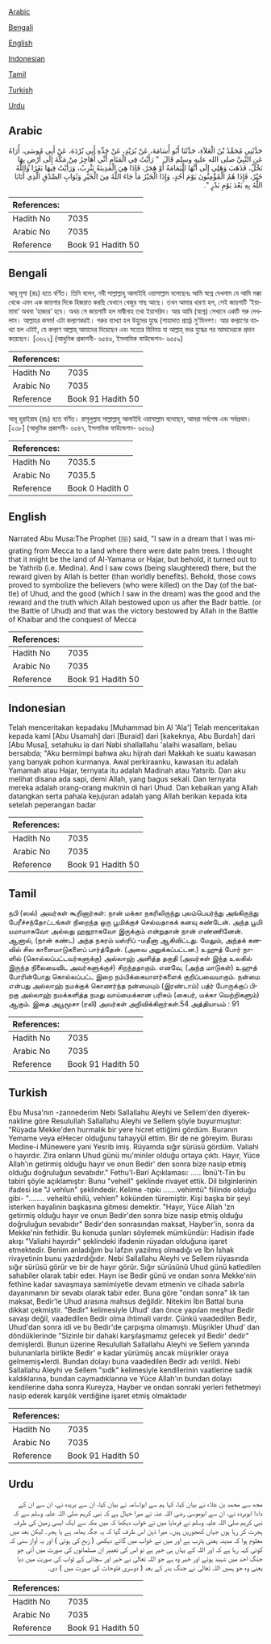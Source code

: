 [Arabic](#arabic)

[Bengali](#bengali)

[English](#english)

[Indonesian](#indonesian)

[Tamil](#tamil)

[Turkish](#turkish)

[Urdu](#urdu)

## Arabic


<div dir="rtl" lang="ar" style={{fontSize:'larger',backgroundColor:'#f8f9fa',padding:20}}>
حَدَّثَنِي مُحَمَّدُ بْنُ الْعَلاَءِ، حَدَّثَنَا أَبُو أُسَامَةَ، عَنْ بُرَيْدٍ، عَنْ جَدِّهِ أَبِي بُرْدَةَ، عَنْ أَبِي مُوسَى، أُرَاهُ عَنِ النَّبِيِّ صلى الله عليه وسلم قَالَ ‏ "‏ رَأَيْتُ فِي الْمَنَامِ أَنِّي أُهَاجِرُ مِنْ مَكَّةَ إِلَى أَرْضٍ بِهَا نَخْلٌ، فَذَهَبَ وَهَلِي إِلَى أَنَّهَا الْيَمَامَةُ أَوْ هَجَرٌ، فَإِذَا هِيَ الْمَدِينَةُ يَثْرِبُ، وَرَأَيْتُ فِيهَا بَقَرًا وَاللَّهُ خَيْرٌ، فَإِذَا هُمُ الْمُؤْمِنُونَ يَوْمَ أُحُدٍ، وَإِذَا الْخَيْرُ مَا جَاءَ اللَّهُ مِنَ الْخَيْرِ وَثَوَابِ الصِّدْقِ الَّذِي أَتَانَا اللَّهُ بِهِ بَعْدَ يَوْمِ بَدْرٍ ‏"‏‏.‏
</div>
<div style={{backgroundColor:'#f8f9fa',padding:20, marginBottom: 10}}><table> <thead> <tr> <th>References:</th> <th></th> </tr> </thead> <tbody><tr><td>Hadith No</td><td>7035</td></tr><tr><td>Arabic No</td><td>7035</td></tr><tr><td>Reference</td><td>Book 91 Hadith 50</td></tr></tbody></table></div>

## Bengali


<div dir="ltr" lang="bn" style={{fontSize:'larger',backgroundColor:'#f8f9fa',padding:20}}>
আবূ মূসা (রাঃ) হতে বর্ণিত। তিনি বলেন, নবী সাল্লাল্লাহু আলাইহি ওয়াসাল্লাম বলেছেনঃ আমি স্বপ্নে দেখলাম যে আমি মক্কা থেকে এমন এক জায়গার দিকে হিজরাত করছি যেখানে খেজুর গাছ আছে। তখন আমার ধারণা হল, সেই জায়গাটি ‘ইয়ামামা’ অথবা ‘হাজার’ হবে। অথচ সে জায়গাটি হল মাদ্বীনাহ তথা ইয়াসরিব। আর আমি (স্বপ্নে) সেখানে একটি গরু দেখলাম। আল্লাহর কসম! এটা কল্যাণকরই। গরুর ব্যাখ্যা হল উহুদের যুদ্ধে (শাহাদাত প্রাপ্ত) মু’মিনগণ। আর কল্যাণের ব্যাখ্যা হল এটাই, যে কল্যাণ আল্লাহ্ আমাদের দিয়েছেন এবং সত্যের বিনিময় যা আল্লাহ্ বদর যুদ্ধের পর আমাদেরকে প্রদান করেছেন। [৩৬২২] (আধুনিক প্রকাশনী- ৬৫৪৬, ইসলামিক ফাউন্ডেশন- ৬৫৫৯)
</div>
<div style={{backgroundColor:'#f8f9fa',padding:20, marginBottom: 10}}><table> <thead> <tr> <th>References:</th> <th></th> </tr> </thead> <tbody><tr><td>Hadith No</td><td>7035</td></tr><tr><td>Arabic No</td><td>7035</td></tr><tr><td>Reference</td><td>Book 91 Hadith 50</td></tr></tbody></table></div>


<div dir="ltr" lang="bn" style={{fontSize:'larger',backgroundColor:'#f8f9fa',padding:20}}>
আবূ হুরাইরাহ (রাঃ) হতে বর্ণিত। রাসূলুল্লাহ সাল্লাল্লাহু আলাইহি ওয়াসাল্লাম বলেছেন, আমরা সর্বশেষ এবং সর্বপ্রথম। [২৩৮] (আধুনিক প্রকাশনী- ৬৫৪৭, ইসলামিক ফাউন্ডেশন- ৬৫৬০)
</div>
<div style={{backgroundColor:'#f8f9fa',padding:20, marginBottom: 10}}><table> <thead> <tr> <th>References:</th> <th></th> </tr> </thead> <tbody><tr><td>Hadith No</td><td>7035.5</td></tr><tr><td>Arabic No</td><td>7035.5</td></tr><tr><td>Reference</td><td>Book 0 Hadith 0</td></tr></tbody></table></div>

## English


<div dir="ltr" lang="en" style={{fontSize:'larger',backgroundColor:'#f8f9fa',padding:20}}>
Narrated Abu Musa:The Prophet (ﷺ) said, "I saw in a dream that I was migrating from Mecca to a land where there were date palm trees. I thought that it might be the land of Al-Yamama or Hajar, but behold, it turned out to be Yathrib (i.e. Medina). And I saw cows (being slaughtered) there, but the reward given by Allah is better (than worldly benefits). Behold, those cows proved to symbolize the believers (who were killed) on the Day (of the battle) of Uhud, and the good (which I saw in the dream) was the good and the reward and the truth which Allah bestowed upon us after the Badr battle. (or the Battle of Uhud) and that was the victory bestowed by Allah in the Battle of Khaibar and the conquest of Mecca
</div>
<div style={{backgroundColor:'#f8f9fa',padding:20, marginBottom: 10}}><table> <thead> <tr> <th>References:</th> <th></th> </tr> </thead> <tbody><tr><td>Hadith No</td><td>7035</td></tr><tr><td>Arabic No</td><td>7035</td></tr><tr><td>Reference</td><td>Book 91 Hadith 50</td></tr></tbody></table></div>

## Indonesian


<div dir="ltr" lang="id" style={{fontSize:'larger',backgroundColor:'#f8f9fa',padding:20}}>
Telah menceritakan kepadaku [Muhammad bin Al 'Ala'] Telah menceritakan kepada kami [Abu Usamah] dari [Buraid] dari [kakeknya, Abu Burdah] dari [Abu Musa], setahuku ia dari Nabi shallallahu 'alaihi wasallam, beliau bersabda; "Aku bermimpi bahwa aku hijrah dari Makkah ke suatu kawasan yang banyak pohon kurmanya. Awal perkiraanku, kawasan itu adalah Yamamah atau Hajar, ternyata itu adalah Madinah atau Yatsrib. Dan aku melihat disana ada sapi, demi Allah, yang bagus sekali. Dan ternyata mereka adalah orang-orang mukmin di hari Uhud. Dan kebaikan yang Allah datangkan serta pahala kejujuran adalah yang Allah berikan kepada kita setelah peperangan badar
</div>
<div style={{backgroundColor:'#f8f9fa',padding:20, marginBottom: 10}}><table> <thead> <tr> <th>References:</th> <th></th> </tr> </thead> <tbody><tr><td>Hadith No</td><td>7035</td></tr><tr><td>Arabic No</td><td>7035</td></tr><tr><td>Reference</td><td>Book 91 Hadith 50</td></tr></tbody></table></div>

## Tamil


<div dir="ltr" lang="ta" style={{fontSize:'larger',backgroundColor:'#f8f9fa',padding:20}}>
நபி (ஸல்) அவர்கள் கூறினார்கள்: நான் மக்கா நகரிலிருந்து புலம்பெயர்ந்து அங்கிருந்து பேரீச்சந்தோட்டங்கள் நிறைந்த ஒரு பூமிக்குச் செல்வதாகக் கனவு கண்டேன். அந்த பூமி யமாமாகவோ அல்லது ஹஜராகவோ இருக்கும் என்றுதான் நான் எண்ணினேன். ஆனால், (நான் கண்ட) அந்த நகரம் யஸ்ரிப் -மதீனா ஆகிவிட்டது. மேலும், அந்தக் கனவில் சில காளைமாடுகளைப் பார்த்தேன். (அவை அறுக்கப்பட்டன.) உஹுத் போர் நாளில் (கொல்லப்பட்டவர்களுக்கு) அல்லாஹ் அளித்த தகுதி (அவர்கள் இந்த உலகில் இருந்த நிலையைவிட அவர்களுக்குச்) சிறந்ததாகும். எனவே, (அந்த மாடுகள்) உஹுத் போரின்போது கொல்லப்பட்ட இறை நம்பிக்கையாளர்களைக் குறிப்பவையாகும். நன்மை என்பது அல்லாஹ் நமக்குக் கொணர்ந்த நன்மையும் (இரண்டாம்) பத்ர் போருக்குப் பிறகு அல்லாஹ் நமக்களித்த நமது வாய்மைக்கான பரிசும் (கைபர், மக்கா வெற்றிகளும்) ஆகும். இதை அபூமூசா (ரலி) அவர்கள் அறிவிக்கிறார்கள்.54 அத்தியாயம் : 91
</div>
<div style={{backgroundColor:'#f8f9fa',padding:20, marginBottom: 10}}><table> <thead> <tr> <th>References:</th> <th></th> </tr> </thead> <tbody><tr><td>Hadith No</td><td>7035</td></tr><tr><td>Arabic No</td><td>7035</td></tr><tr><td>Reference</td><td>Book 91 Hadith 50</td></tr></tbody></table></div>

## Turkish


<div dir="ltr" lang="tr" style={{fontSize:'larger',backgroundColor:'#f8f9fa',padding:20}}>
Ebu Musa'nın -zannederim Nebi Sallallahu Aleyhi ve Sellem'den diyerek- nakline göre Resulullah Sallallahu Aleyhi ve Sellem şöyle buyurmuştur: "Rüyada Mekke'den hurmalık bir yere hicret ettiğimi gördüm. Buranın Yemame veya elHecer olduğunu tahayyül ettim. Bir de ne göreyim. Burası Medine-i Münewere yani Yesrib imiş. Rüyamda sığır sürüsü gördüm. Valiahi o hayırdır. Zira onların Uhud günü mu'minler olduğu ortaya çıktı. Hayır, Yüce Allah'ın getirmiş olduğu hayır ve onun Bedir' den sonra bize nasip etmiş olduğu doğruluğun sevabıdır." Fethu'l-Bari Açıklaması: ..... İbnü't-Tin bu tabiri şöyle açıklamıştır: Bunu "vehell" şeklinde rivayet ettik. Dil bilginlerinin ifadesi ise "J vehlun" şeklindedir. Kelime -tıpkı .......vehimtü" fiilinde olduğu gibi- "........ veheltü ehilü, vehlen" kökünden türemiştir. Kişi başka bir şeyi isterken hayalinin başkasına gitmesi demektir. "Hayır, Yüce Allah 'zn getirmiş olduğu hayır ve onun Bedir'den sonra bize nasip etmiş olduğu doğruluğun sevabıdır" Bedir'den sonrasından maksat, Hayber'in, sonra da Mekke'nin fethidir. Bu konuda şunları söylemek mümkündür: Hadisin ifade akışı "Valiahi hayırdır" şeklindeki ifadenin rüyadan olduğuna işaret etmektedir. Benim anladığım bu lafzın yazılmış olmadığı ve İbn İshak rivayetinin bunu yazdırdığıdır. Nebi Sallallahu Aleyhi ve Sellem rüyasında sığır sürüsü görür ve bir de hayır görür. Sığır sürüsünü Uhud günü katledilen sahabiler olarak tabir eder. Hayrı ise Bedir günü ve ondan sonra Mekke'nin fethine kadar savaşmaya samimiyetle devam etmenin ve cihada sabırla dayanmanın bir sevabı olarak tabir eder. Buna göre "ondan sonra" lık tan maksat, Bedir'le Uhud arasına mahsus değildir. Nitekim İbn Battal buna dikkat çekmiştir. "Bedir" kelimesiyle Uhud' dan önce yapılan meşhur Bedir savaşı değil, vaadedilen Bedir olma ihtimali vardır. Çünkü vaadedilen Bedir, Uhud'dan sonra idi ve bu Bedir'de çarpışma olmamıştı. Müşrikler Uhud' dan döndüklerinde "Sizinle bir dahaki karşılaşmamız gelecek yıl Bedir' dedir" demişlerdi. Bunun üzerine Resulullah Sallallahu Aleyhi ve Sellem yanında bulunanlarla birlikte Bedir' e kadar yürümüş ancak müşrikler oraya gelmemiş•lerdi. Bundan dolayı buna vaadedilen Bedir adı verildi. Nebi Sallallahu Aleyhi ve Sellem "sıdk" kelimesiyle kendilerinin vaatlerine sadık kaldıklarına, bundan caymadıklarına ve Yüce Allah'ın bundan dolayı kendilerine daha sonra Kureyza, Hayber ve ondan sonraki yerleri fethetmeyi nasip ederek karşılık verdiğine işaret etmiş olmaktadır
</div>
<div style={{backgroundColor:'#f8f9fa',padding:20, marginBottom: 10}}><table> <thead> <tr> <th>References:</th> <th></th> </tr> </thead> <tbody><tr><td>Hadith No</td><td>7035</td></tr><tr><td>Arabic No</td><td>7035</td></tr><tr><td>Reference</td><td>Book 91 Hadith 50</td></tr></tbody></table></div>

## Urdu


<div dir="rtl" lang="ur" style={{fontSize:'larger',backgroundColor:'#f8f9fa',padding:20}}>
مجھ سے محمد بن علاء نے بیان کیا، کہا ہم سے ابواسامہ نے بیان کیا، ان سے بریدہ نے، ان سے ان کے دادا ابوبردہ نے، ان سے ابوموسیٰ رضی اللہ عنہ نے میرا خیال ہے کہ نبی کریم صلی اللہ علیہ وسلم سے کہ نبی کریم صلی اللہ علیہ وسلم نے فرمایا میں نے خواب دیکھا کہ میں مکہ سے ایک ایسی زمین کی طرف ہجرت کر رہا ہوں جہاں کھجوریں ہیں۔ میرا ذہن اس طرف گیا کہ یہ جگہ یمامہ ہے یا ہجر۔ لیکن بعد میں معلوم ہوا کہ مدینہ یعنی یثرب ہے اور میں نے خواب میں گائے دیکھی ( زبح کی ہوئی ) اور یہ آواز سنی کہ کوئی کہہ رہا ہے کہ اور اللہ کے یہاں ہی خیر ہے تو اس کی تعبیر ان مسلمانوں کی صورت میں آئی جو جنگ احد میں شہید ہوئے اور خیر وہ ہے جو اللہ تعالیٰ نے خیر اور سچائی کے ثواب کی صورت میں دیا یعنی وہ جو ہمیں اللہ تعالیٰ نے جنگ بدر کے بعد ( دوسری فتوحات کی صورت میں ) دی۔
</div>
<div style={{backgroundColor:'#f8f9fa',padding:20, marginBottom: 10}}><table> <thead> <tr> <th>References:</th> <th></th> </tr> </thead> <tbody><tr><td>Hadith No</td><td>7035</td></tr><tr><td>Arabic No</td><td>7035</td></tr><tr><td>Reference</td><td>Book 91 Hadith 50</td></tr></tbody></table></div>